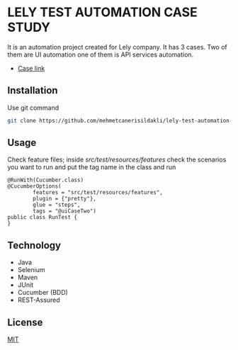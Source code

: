 # LELY TEST AUTOMATION CASE STUDY

It is an automation project created for Lely company. It has 3 cases. Two of them are UI automation one of them is API services automation.
 
* [Case link](https://c.smartrecruiters.com/sr-company-attachments-prod-dc5/5c10eff5ee358800064886cd/4693b913-b0fc-44e2-9da6-0a656d1c44fd?r=s3-eu-central-1)

## Installation

Use git command

```bash
git clone https://github.com/mehmetcanerisildakli/lely-test-automation-case-study.git
```

## Usage
Check feature files; inside *src/test/resources/features* check the scenarios you want to run and put the tag name in the class and run
```
@RunWith(Cucumber.class)
@CucumberOptions(
        features = "src/test/resources/features",
        plugin = {"pretty"},
        glue = "steps",
        tags = "@uiCaseTwo")
public class RunTest {
}
```

## Technology

* Java
* Selenium
* Maven
* JUnit
* Cucumber (BDD)
* REST-Assured

## License
[MIT](https://choosealicense.com/licenses/mit/)
